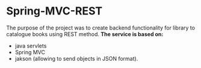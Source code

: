 # Spring-MVC-REST

The purpose of the project was to create backend functionality for library to catalogue books using REST method.
**The service is based on:**
- java servlets
- Spring MVC
- jakson (allowing to send objects in JSON format).

